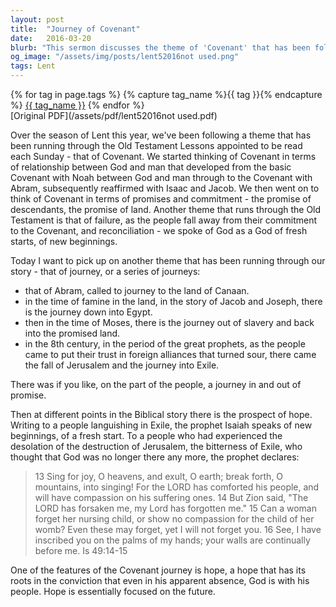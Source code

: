 ```yaml
---
layout: post
title:  "Journey of Covenant"
date:   2016-03-20
blurb: "This sermon discusses the theme of 'Covenant' that has been followed throughout the Lent season. It explores the relationship between God and man, the promises and commitments made, and the recurring theme of failure and reconciliation. The sermon also highlights the journey of the people in and out of promise, and the enduring hope rooted in the belief that God is with his people, even in his apparent absence."
og_image: "/assets/img/posts/lent52016not used.png"
tags: Lent
---    
```

<div class="tag-pills">
  {% for tag in page.tags %}
    {% capture tag_name %}{{ tag }}{% endcapture %}
    <a href="{{ site.baseurl }}/tag/{{ tag_name | slugify }}" class="tag-pill">{{ tag_name }}</a>
  {% endfor %}
</div>
[Original PDF](/assets/pdf/lent52016not used.pdf)

Over the season of Lent this year, we've been following a theme that has been running through the Old Testament Lessons appointed to be read each Sunday - that of Covenant. We started thinking of Covenant in terms of relationship between God and man that developed from the basic Covenant with Noah between God and man through to the Covenant with Abram, subsequently reaffirmed with Isaac and Jacob. We then went on to think of Covenant in terms of promises and commitment - the promise of descendants, the promise of land. Another theme that runs through the Old Testament is that of failure, as the people fall away from their commitment to the Covenant, and reconciliation - we spoke of God as a God of fresh starts, of new beginnings.

Today I want to pick up on another theme that has been running through our story - that of journey, or a series of journeys:

- that of Abram, called to journey to the land of Canaan.
- in the time of famine in the land, in the story of Jacob and Joseph, there is the journey down into Egypt.
- then in the time of Moses, there is the journey out of slavery and back into the promised land.
- in the 8th century, in the period of the great prophets, as the people came to put their trust in foreign alliances that turned sour, there came the fall of Jerusalem and the journey into Exile.

There was if you like, on the part of the people, a journey in and out of promise.

Then at different points in the Biblical story there is the prospect of hope. Writing to a people languishing in Exile, the prophet Isaiah speaks of new beginnings, of a fresh start. To a people who had experienced the desolation of the destruction of Jerusalem, the bitterness of Exile, who thought that God was no longer there any more, the prophet declares:

> 13 Sing for joy, O heavens, and exult, O earth;
> break forth, O mountains, into singing!
> For the LORD has comforted his people,
> and will have compassion on his suffering ones.
> 14 But Zion said, "The LORD has forsaken me,
> my Lord has forgotten me."
> 15 Can a woman forget her nursing child,
> or show no compassion for the child of her womb?
> Even these may forget,
> yet I will not forget you.
> 16 See, I have inscribed you on the palms of my hands;
> your walls are continually before me. Is 49:14-15

One of the features of the Covenant journey is hope, a hope that has its roots in the conviction that even in his apparent absence, God is with his people. Hope is essentially focused on the future.
